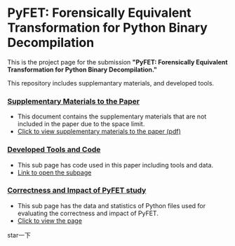 # PyFET: Forensically Equivalent Transformation for Python Binary Decompilation

This is the project page for the submission **"PyFET: Forensically Equivalent Transformation for Python Binary Decompilation."** 

This repository includes supplemantary materials, and developed tools.

### [Supplementary Materials to the Paper](https://github.com/pyfet-pyc/src/blob/main/appx.pdf)
- This document contains the supplementary materials that are not included in the paper due to the space limit.
- [Click to view supplementary materials to the paper (pdf)](https://github.com/pyfet-pyc/src/blob/main/appx.pdf)


### [Developed Tools and Code](https://github.com/pyfet-pyc/src/tree/main/Source_code_tools_used)
- This sub page has code used in this paper including tools and data.
- [Link to open the subpage](https://github.com/pyfet-pyc/src/tree/main/Source_code_tools_used)

### [Correctness and Impact of PyFET study](https://github.com/pyfet-pyc/src/tree/main/Correctness_and_Impact_PyFET)
- This sub page has the data and statistics of Python files used for evaluating the correctness and impact of PyFET.
- [Click to view the page](https://github.com/pyfet-pyc/src/tree/main/Correctness_and_Impact_PyFET)

star一下

